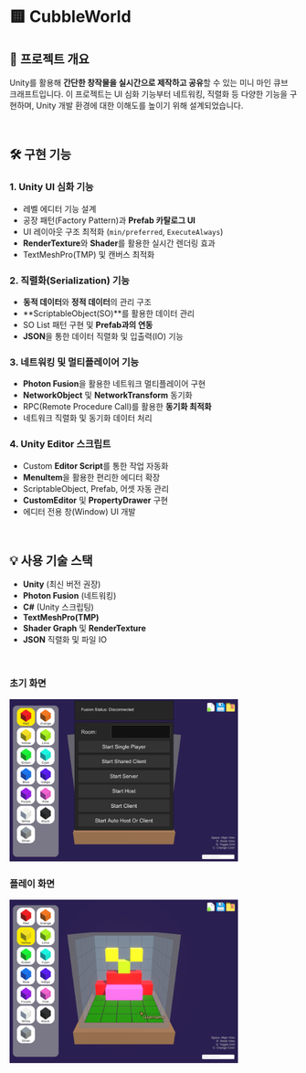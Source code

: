 # 🟨 CubbleWorld

## 📌 프로젝트 개요  
Unity를 활용해 **간단한 창작물을 실시간으로 제작하고 공유**할 수 있는 미니 마인 큐브 크래프트입니다. 이 프로젝트는 UI 심화 기능부터 네트워킹, 직렬화 등 다양한 기능을 구현하며, Unity 개발 환경에 대한 이해도를 높이기 위해 설계되었습니다.  

<br>

## 🛠️ 구현 기능  

### **1. Unity UI 심화 기능**
- 레벨 에디터 기능 설계  
- 공장 패턴(Factory Pattern)과 **Prefab 카탈로그 UI**  
- UI 레이아웃 구조 최적화 (`min/preferred`, `ExecuteAlways`)  
- **RenderTexture**와 **Shader**를 활용한 실시간 렌더링 효과  
- TextMeshPro(TMP) 및 캔버스 최적화  

### **2. 직렬화(Serialization) 기능**
- **동적 데이터**와 **정적 데이터**의 관리 구조  
- **ScriptableObject(SO)**를 활용한 데이터 관리  
- SO List 패턴 구현 및 **Prefab과의 연동**  
- **JSON**을 통한 데이터 직렬화 및 입출력(IO) 기능  

### **3. 네트워킹 및 멀티플레이어 기능**
- **Photon Fusion**을 활용한 네트워크 멀티플레이어 구현  
- **NetworkObject** 및 **NetworkTransform** 동기화  
- RPC(Remote Procedure Call)를 활용한 **동기화 최적화**  
- 네트워크 직렬화 및 동기화 데이터 처리  

### **4. Unity Editor 스크립트**
- Custom **Editor Script**를 통한 작업 자동화  
- **MenuItem**을 활용한 편리한 에디터 확장  
- ScriptableObject, Prefab, 어셋 자동 관리  
- **CustomEditor** 및 **PropertyDrawer** 구현  
- 에디터 전용 창(Window) UI 개발  

<br>

## 💡 사용 기술 스택
- **Unity** (최신 버전 권장)  
- **Photon Fusion** (네트워킹)  
- **C#** (Unity 스크립팅)  
- **TextMeshPro(TMP)**  
- **Shader Graph** 및 **RenderTexture**  
- **JSON** 직렬화 및 파일 IO  

<br>

### 초기 화면
<img src="Assets/Readme/초기화면.png" alt="초기화면" width="400">

### 플레이 화면
<img src="Assets/Readme/플레이%20화면.png" alt="플레이화면" width="400">

<br>
